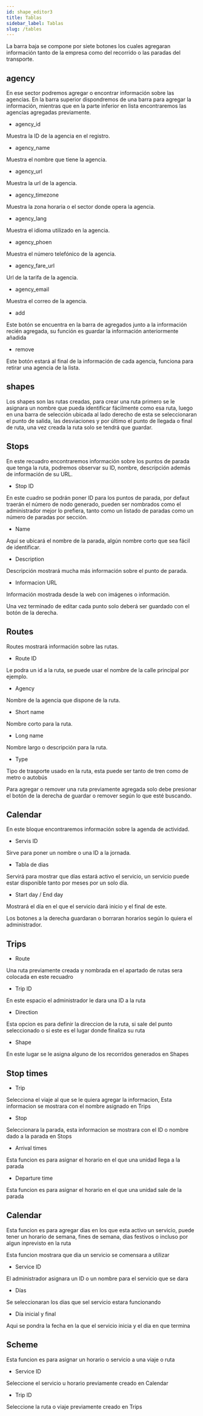 ```yaml
---
id: shape_editor3
title: Tablas
sidebar_label: Tablas
slug: /tables
---
```


La barra baja se compone por siete botones los cuales agregaran información tanto de la empresa como del recorrido o las paradas del transporte.

## agency

En ese sector podremos agregar o encontrar información sobre las agencias.
En la barra superior dispondremos de una barra para agregar la información, mientras que en la parte inferior en lista encontraremos las agencias agregadas previamente.

+ agency_id

Muestra la ID de la agencia en el registro.

+ agency_name

Muestra el nombre que tiene la agencia.

+ agency_url

Muestra la url de la agencia.

+ agency_timezone

Muestra la zona horaria o el sector donde opera la agencia.

+ agency_lang

Muestra el idioma utilizado en la agencia.

+ agency_phoen

Muestra el número telefónico de la agencia.

+ agency_fare_url

Url de la tarifa de la agencia.

+ agency_email

Muestra el correo de la agencia.

+ add

Este botón se encuentra en la barra de agregados junto a la información recién agregada, su función es guardar la información anteriormente añadida

+ remove

Este botón estará al final de la información de cada agencia, funciona para retirar una agencia de la lista.

## shapes

Los shapes son las rutas creadas, para crear una ruta primero se le asignara un nombre que pueda identificar fácilmente como esa ruta, luego en una barra de selección ubicada al lado derecho de esta se seleccionaran el punto de salida, las desviaciones y por último el punto de llegada o final de ruta, una vez creada la ruta solo se tendrá que guardar.

## Stops

En este recuadro encontraremos información sobre los puntos de parada que tenga la ruta, podremos observar su ID, nombre, descripción además de información de su URL.

+ Stop ID

En este cuadro se podrán poner ID para los puntos de parada, por defaut traerán el número de nodo generado, pueden ser nombrados como el administrador mejor lo prefiera, tanto como un listado de paradas como un número de paradas por sección.

+ Name

Aquí se ubicará el nombre de la parada, algún nombre corto que sea fácil de identificar.

+ Description

Descripción mostrará mucha más información sobre el punto de parada.

+ Informacion URL

Información mostrada desde la web con imágenes o información.

Una vez terminado de editar cada punto solo deberá ser guardado con el botón de la derecha.

## Routes

Routes mostrará información sobre las rutas.

+ Route ID

Le podra un id a la ruta, se puede usar el nombre de la calle principal por ejemplo.

+ Agency

Nombre de la agencia que dispone de la ruta.

+ Short name

Nombre corto para la ruta.

+ Long name

Nombre largo o descripción para la ruta.

+ Type

Tipo de trasporte usado en la ruta, esta puede ser tanto de tren como de metro o autobús

Para agregar o remover una ruta previamente agregada solo debe presionar el botón de la derecha de guardar o remover según lo que esté buscando.

## Calendar

En este bloque encontraremos información sobre la agenda de actividad.

+ Servis ID

Sirve para poner un nombre o una ID a la jornada.

+ Tabla de dias

Servirá para mostrar que días estará activo el servicio, un servicio puede estar disponible tanto por meses por un solo día.

+ Start day / End day

Mostrará el día en el que el servicio dará inicio y el final de este.

Los botones a la derecha guardaran o borraran horarios según lo quiera el administrador.

## Trips

+ Route

Una ruta previamente creada y nombrada en el apartado de rutas sera colocada en este recuadro

+ Trip ID

En este espacio el administrador le dara una ID a la ruta

+ Direction

Esta opcion es para definir la direccion de la ruta, si sale del punto seleccionado o si este es el lugar donde finaliza su ruta

+ Shape

En este lugar se le asigna alguno de los recorridos generados en Shapes

## Stop times

+ Trip

Selecciona el viaje al que se le quiera agregar la informacion, Esta informacion se mostrara con el nombre asignado en Trips

+ Stop

Seleccionara la parada, esta informacion se mostrara con el ID o nombre dado a la parada en Stops

+ Arrival times

Esta funcion es para asignar el horario  en el que una unidad llega a la parada

+ Departure time

Esta funcion es para asignar el horario  en el que una unidad sale de la parada

## Calendar

Esta funcion es para agregar dias en los que esta activo un servicio, puede tener un horario de semana, fines de semana, dias festivos o incluso por algun inprevisto en la ruta

Esta funcion mostrara que dia un servicio se comensara a utilizar

+ Service ID

El administrador asignara un ID o un nombre para el servicio que se dara

+ Días

Se seleccionaran los dias que sel servicio estara funcionando

+ Día inicial y final

Aqui se pondra la fecha en la que el servicio inicia y el dia en que termina

## Scheme

Esta funcion es para asignar un horario o servicio a una viaje o ruta

+ Service ID

Seleccione el servicio u horario previamente creado en Calendar

+ Trip ID

Seleccione la ruta o viaje previamente creado en Trips
